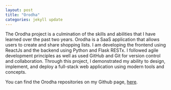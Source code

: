 ```yaml
---
layout: post
title: "Orodha"
categories: jekyll update
---
```


The Orodha project is a culmination of the skills and abilities that I have learned over the past two years.
Orodha is a SaaS application that allows users to create and share shopping lists. I am developing the frontend using ReactJs and the backend using Python and Flask RESTx. I followed agile development principles as well as used GitHub and Git for version control and collaboration. Through this project, I demonstrated my ability to design, implement, and deploy a full-stack web application using modern tools and concepts.

You can find the Orodha repositories on my Github page, [here][edison-stuart-github].

[edison-stuart-github]: "https://github.com/Edison-Stuart"
